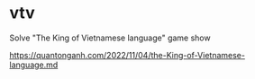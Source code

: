 # vtv

Solve "The King of Vietnamese language" game show

https://quantonganh.com/2022/11/04/the-King-of-Vietnamese-language.md
